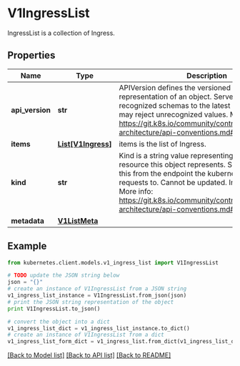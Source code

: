 # V1IngressList

IngressList is a collection of Ingress.

## Properties

Name | Type | Description | Notes
------------ | ------------- | ------------- | -------------
**api_version** | **str** | APIVersion defines the versioned schema of this representation of an object. Servers should convert recognized schemas to the latest internal value, and may reject unrecognized values. More info: https://git.k8s.io/community/contributors/devel/sig-architecture/api-conventions.md#resources | [optional] 
**items** | [**List[V1Ingress]**](V1Ingress.md) | items is the list of Ingress. | 
**kind** | **str** | Kind is a string value representing the REST resource this object represents. Servers may infer this from the endpoint the kubernetes.client submits requests to. Cannot be updated. In CamelCase. More info: https://git.k8s.io/community/contributors/devel/sig-architecture/api-conventions.md#types-kinds | [optional] 
**metadata** | [**V1ListMeta**](V1ListMeta.md) |  | [optional] 

## Example

```python
from kubernetes.client.models.v1_ingress_list import V1IngressList

# TODO update the JSON string below
json = "{}"
# create an instance of V1IngressList from a JSON string
v1_ingress_list_instance = V1IngressList.from_json(json)
# print the JSON string representation of the object
print V1IngressList.to_json()

# convert the object into a dict
v1_ingress_list_dict = v1_ingress_list_instance.to_dict()
# create an instance of V1IngressList from a dict
v1_ingress_list_form_dict = v1_ingress_list.from_dict(v1_ingress_list_dict)
```
[[Back to Model list]](../README.md#documentation-for-models) [[Back to API list]](../README.md#documentation-for-api-endpoints) [[Back to README]](../README.md)


